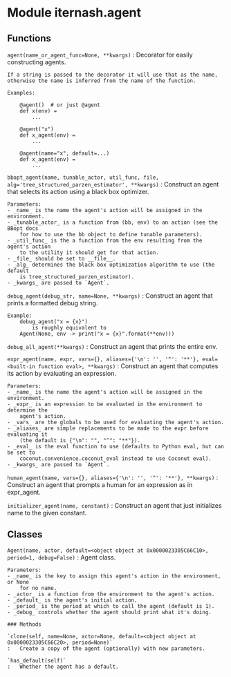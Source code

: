 Module iternash.agent
=====================

Functions
---------

    
`agent(name_or_agent_func=None, **kwargs)`
:   Decorator for easily constructing agents.
    
    If a string is passed to the decorator it will use that as the name,
    otherwise the name is inferred from the name of the function.
    
    Examples:
    
        @agent()  # or just @agent
        def x(env) =
            ...
    
        @agent("x")
        def x_agent(env) =
            ...
    
        @agent(name="x", default=...)
        def x_agent(env) =
            ...

    
`bbopt_agent(name, tunable_actor, util_func, file, alg='tree_structured_parzen_estimator', **kwargs)`
:   Construct an agent that selects its action using a black box optimizer.
    
    Parameters:
    - _name_ is the name the agent's action will be assigned in the environment.
    - _tunable_actor_ is a function from (bb, env) to an action (see the BBopt docs
        for how to use the bb object to define tunable parameters).
    - _util_func_ is the a function from the env resulting from the agent's action
        to the utility it should get for that action.
    - _file_ should be set to __file__.
    - _alg_ determines the black box optimization algorithm to use (the default
        is tree_structured_parzen_estimator).
    - _kwargs_ are passed to `Agent`.

    
`debug_agent(debug_str, name=None, **kwargs)`
:   Construct an agent that prints a formatted debug string.
    
    Example:
        debug_agent("x = {x}")
            is roughly equivalent to
        Agent(None, env -> print("x = {x}".format(**env)))

    
`debug_all_agent(**kwargs)`
:   Construct an agent that prints the entire env.

    
`expr_agent(name, expr, vars={}, aliases={'\n': '', '^': '**'}, eval=<built-in function eval>, **kwargs)`
:   Construct an agent that computes its action by evaluating an expression.
    
    Parameters:
    - _name_ is the name the agent's action will be assigned in the environment.
    - _expr_ is an expression to be evaluated in the environment to determine the
        agent's action.
    - _vars_ are the globals to be used for evaluating the agent's action.
    - _aliases_ are simple replacements to be made to the expr before evaluating it
        (the default is {"\n": "", "^": "**"}).
    - _eval_ is the eval function to use (defaults to Python eval, but can be set to
        coconut.convenience.coconut_eval instead to use Coconut eval).
    - _kwargs_ are passed to `Agent`.

    
`human_agent(name, vars={}, aliases={'\n': '', '^': '**'}, **kwargs)`
:   Construct an agent that prompts a human for an expression as in expr_agent.

    
`initializer_agent(name, constant)`
:   Construct an agent that just initializes name to the given constant.

Classes
-------

`Agent(name, actor, default=<object object at 0x0000023305C66C10>, period=1, debug=False)`
:   Agent class.
    
    Parameters:
    - _name_ is the key to assign this agent's action in the environment, or None
        for no name.
    - _actor_ is a function from the environment to the agent's action.
    - _default_ is the agent's initial action.
    - _period_ is the period at which to call the agent (default is 1).
    - _debug_ controls whether the agent should print what it's doing.

    ### Methods

    `clone(self, name=None, actor=None, default=<object object at 0x0000023305C66C20>, period=None)`
    :   Create a copy of the agent (optionally) with new parameters.

    `has_default(self)`
    :   Whether the agent has a default.